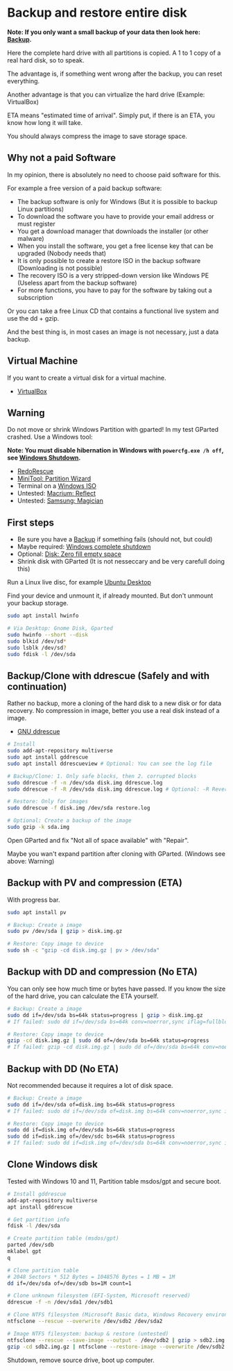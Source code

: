# Backup and restore entire disk

**Note: If you only want a small backup of your data then look here: [Backup](../../Tutorial/Backup.md).**

Here the complete hard drive with all partitions is copied. A 1 to 1 copy of a real hard disk, so to speak.

The advantage is, if something went wrong after the backup, you can reset everything.

Another advantage is that you can virtualize the hard drive (Example: VirtualBox)

ETA means "estimated time of arrival". Simply put, if there is an ETA, you know how long it will take.

You should always compress the image to save storage space.

## Why not a paid Software

In my opinion, there is absolutely no need to choose paid software for this.

For example a free version of a paid backup software:

* The backup software is only for Windows (But it is possible to backup Linux partitions)
* To download the software you have to provide your email address or must register
* You get a download manager that downloads the installer (or other malware)
* When you install the software, you get a free license key that can be upgraded (Nobody needs that)
* It is only possible to create a restore ISO in the backup software (Downloading is not possible)
* The recovery ISO is a very stripped-down version like Windows PE (Useless apart from the backup software)
* For more functions, you have to pay for the software by taking out a subscription

Or you can take a free Linux CD that contains a functional live system and use the dd + gzip.

And the best thing is, in most cases an image is not necessary, just a data backup.

## Virtual Machine

If you want to create a virtual disk for a virtual machine.

* [VirtualBox](../../Software/VirtualBox/VirtualBox.md)

## Warning

Do not move or shrink Windows Partition with gparted!
In my test GParted crashed. Use a Windows tool:

**Note: You must disable hibernation in Windows with `powercfg.exe /h off`, see [Windows Shutdown](../Windows/Shutdown.md).**

* [RedoRescue](http://redorescue.com/)
* [MiniTool: Partition Wizard](https://www.minitool.com/partition-manager/partition-wizard-home.html)
* Terminal on a [Windows ISO](https://www.microsoft.com/de-de/software-download)
* Untested: [Macrium: Reflect](https://www.macrium.com/reflectfree)
* Untested: [Samsung: Magician](https://www.samsung.com/semiconductor/minisite/ssd/product/consumer/magician/)

## First steps

* Be sure you have a [Backup](../../Tutorial/Backup.md) if something fails (should not, but could)
* Maybe required: [Windows complete shutdown](../Windows/Shutdown.md)
* Optional: [Disk: Zero fill empty space](Disk-Zero-Fill-Empty-Space.md)
* Shrink disk with GParted (It is not nesseccary and be very carefull doing this)

Run a Linux live disc, for example [Ubuntu Desktop](https://ubuntu.com/download/desktop)

Find your device and unmount it, if already mounted. But don't unmount your backup storage.

```bash
sudo apt install hwinfo

# Via Desktop: Gnome Disk, Gparted
sudo hwinfo --short --disk
sudo blkid /dev/sd*
sudo lsblk /dev/sd?
sudo fdisk -l /dev/sda
```

## Backup/Clone with ddrescue (Safely and with continuation)

Rather no backup, more a cloning of the hard disk to a new disk or for data recovery.
No compression in image, better you use a real disk instead of a image.

* [GNU ddrescue](https://wiki.ubuntuusers.de/gddrescue/)

```bash
# Install
sudo add-apt-repository multiverse
sudo apt install gddrescue
sudo apt install ddrescueview # Optional: You can see the log file

# Backup/Clone: 1. Only safe blocks, then 2. corrupted blocks
sudo ddrescue -f -n /dev/sda disk.img ddrescue.log
sudo ddrescue -f -R /dev/sda disk.img ddrescue.log # Optional: -R Reverse direction (Maybe for corrupted disk)

# Restore: Only for images
sudo ddrescue -f disk.img /dev/sda restore.log

# Optional: Create a backup of the image
sudo gzip -k sda.img
```

Open GParted and fix "Not all of space available" with "Repair".

Maybe you wan't expand partition after cloning with GParted. (Windows see above: Warning)

## Backup with PV and compression (ETA)

With progress bar.

```bash
sudo apt install pv

# Backup: Create a image
sudo pv /dev/sda | gzip > disk.img.gz

# Restore: Copy image to device
sudo sh -c "gzip -cd disk.img.gz | pv > /dev/sda"
```

## Backup with DD and compression (No ETA)

You can only see how much time or bytes have passed. If you know the size of the hard drive, you can calculate the ETA yourself.

```bash
# Backup: Create a image
sudo dd if=/dev/sda bs=64k status=progress | gzip > disk.img.gz
# If failed: sudo dd if=/dev/sda bs=64k conv=noerror,sync iflag=fullblock status=progress | gzip > disk.img.gz

# Restore: Copy image to device
gzip -cd disk.img.gz | sudo dd of=/dev/sda bs=64k status=progress
# If failed: gzip -cd disk.img.gz | sudo dd of=/dev/sda bs=64k conv=noerror,sync iflag=fullblock status=progress
```

## Backup with DD (No ETA)

Not recommended because it requires a lot of disk space.

```bash
# Backup: Create a image
sudo dd if=/dev/sda of=disk.img bs=64k status=progress
# If failed: sudo dd if=/dev/sda of=disk.img bs=64k conv=noerror,sync iflag=fullblock status=progress

# Restore: Copy image to device
sudo dd if=disk.img of=/dev/sda bs=64k status=progress
sudo dd if=disk.img of=/dev/sdc bs=64k status=progress
# If failed: sudo dd if=disk.img of=/dev/sda bs=64k conv=noerror,sync iflag=fullblock status=progress
```

## Clone Windows disk

Tested with Windows 10 and 11, Partition table msdos/gpt and secure boot.

```bash
# Install gddrescue
add-apt-repository multiverse
apt install gddrescue

# Get partition info
fdisk -l /dev/sda

# Create partition table (msdos/gpt)
parted /dev/sdb
mklabel gpt
q

# Clone partition table
# 2048 Sectors * 512 Bytes = 1048576 Bytes = 1 MB = 1M
dd if=/dev/sda of=/dev/sdb bs=1M count=1

# Clone unknown filesystem (EFI-System, Microsoft reserved)
ddrescue -f -n /dev/sda1 /dev/sdb1

# Clone NTFS filesystem (Microsoft Basic data, Windows Recovery environment)
ntfsclone --rescue --overwrite /dev/sdb2 /dev/sda2

# Image NTFS filesystem: backup & restore (untested)
ntfsclone --rescue --save-image --output - /dev/sdb2 | gzip > sdb2.img.gz
gzip -cd sdb2.img.gz | ntfsclone --restore-image --overwrite /dev/sdb2 -
```

Shutdown, remove source drive, boot up computer.
